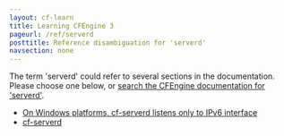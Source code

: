 ```yaml
---
layout: cf-learn
title: Learning CFEngine 3
pageurl: /ref/serverd
posttitle: Reference disambiguation for 'serverd'
navsection: none
---
```


The term 'serverd' could refer to several sections in the documentation. Please choose one below, or
[search the CFEngine documentation for 'serverd'](http://cfengine.com/docs/3.5/search.html?q=serverd).

- [On Windows platforms, cf-serverd listens only to IPv6 interface](http://cfengine.com/docs/3.5/getting-started-known-issues.html#on-windows-platforms,-cf-serverd-listens-only-to-ipv6-interface)
- [cf-serverd](http://cfengine.com/docs/3.5/reference-components-cfserver.html#cf-serverd)
